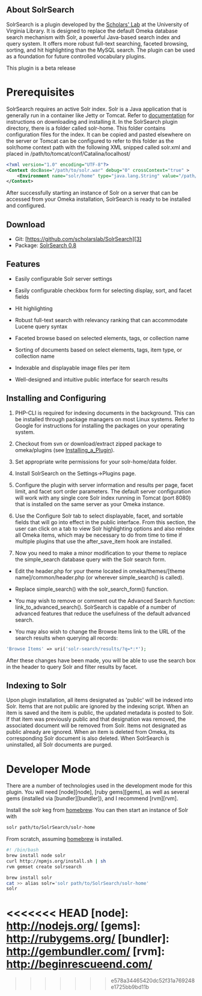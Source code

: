 About SolrSearch 
----------

SolrSearch is a plugin developed by the [Scholars' Lab][1] at the University of Virginia Library.  It is designed to replace the default Omeka database search mechanism with Solr, a powerful Java-based search index and query system.  It offers more robust full-text searching, faceted browsing, sorting, and hit highlighting than the MySQL search.  The plugin can be used as a foundation for future controlled vocabulary plugins.

This plugin is a beta release

Prerequisites 
=============

SolrSearch requires an active Solr index.  Solr is a Java application that is generally run in a container like Jetty or Tomcat.  Refer to [documentation][2] for instructions on downloading and installing it.  In the SolrSearch plugin directory, there is a folder called solr-home.  This folder contains configuration files for the index.  It can be copied and pasted elsewhere on the server or Tomcat can be configured to refer to this folder as the solr/home context path with the following XML snipped called solr.xml and placed in /path/to/tomcat/conf/Catalina/localhost/

```xml
<?xml version="1.0" encoding="UTF-8"?>
<Context docBase="/path/to/solr.war" debug="0" crossContext="true" >
	<Environment name="solr/home" type="java.lang.String" value="/path/to/Omeka/plugins/SolrSearch/solr-home" override="true" />
</Context>
```

After successfully starting an instance of Solr on a server that can be accessed from your Omeka installation, SolrSearch is ready to be installed and configured.

Download 
----------
*  Git: [https://github.com/scholarslab/SolrSearch][3]
*  Package: [SolrSearch 0.8][4]

Features 
----------

*  Easily configurable Solr server settings

*  Easily configurable checkbox form for selecting display, sort, and facet fields

*  Hit highlighting

*  Robust full-text search with relevancy ranking that can accommodate Lucene query syntax

*  Faceted browse based on selected elements, tags, or collection name

*  Sorting of documents based on select elements, tags, item type, or collection name

*  Indexable and displayable image files per item

*  Well-designed and intuitive public interface for search results

Installing and Configuring 
----------

1.  PHP-CLI is required for indexing documents in the background.  This can be installed through package managers on most Linux systems.  Refer to Google for instructions for installing the packages on your operating system.

2.  Checkout from svn or download/extract zipped package to omeka/plugins (see [Installing_a_Plugin][5]).

3.  Set appropriate write permissions for your solr-home/data folder.

4.  Install SolrSearch on the Settings->Plugins page.

5.  Configure the plugin with server information and results per page, facet limit, and facet sort order parameters.  The default server configuration will work with any single core  Solr index running in Tomcat (port 8080) that is installed on the same server as your Omeka instance.

6.  Use the Configure Solr tab to select displayable, facet, and sortable fields that will go into effect in the public interface.  From this section, the user can click on a tab to view Solr highlighting options and also reindex all Omeka items, which may be necessary to do from time to time if multiple plugins that use the after_save_item hook are installed.

7.  Now you need to make a minor modification to your theme to replace the simple_search database query with the Solr search form.

* Edit the header.php for your theme located in omeka/themes/[theme name]/common/header.php (or wherever simple_search() is called).

* Replace simple_search() with the solr_search_form() function.

* You may wish to remove or comment out the Advanced Search function: link_to_advanced_search().  SolrSearch is capable of a number of advanced features that reduce the usefulness of the default advanced search.

* You may also wish to change the Browse Items link to the URL of the search results when querying all records:

```php
'Browse Items' => uri('solr-search/results/?q=*:*');
```

After these changes have been made, you will be able to use the search box in the header to query Solr and filter results by facet.

Indexing to Solr 
----------

Upon plugin installation, all items designated as 'public' will be indexed into Solr.  Items that are not public are ignored by the indexing script.  When an item is saved and the item is public, the updated metadata is posted to Solr.  If that item was previously public and that designation was removed, the associated document will be removed from Solr.  Items not designated as public already are ignored.  When an item is deleted from Omeka, its corresponding Solr document is also deleted.  When SolrSearch is uninstalled, all Solr documents are purged.

# Developer Mode
There are a number of technologies used in the development mode for this
plugin. You will need [node][node], [ruby gems][gems], as well as
several gems (installed via [bundler][bundler]), and I recommend
[rvm][rvm].

Install the solr keg from [homebrew][homebrew]. You can then start an
instance of Solr with

```bash
solr path/to/SolrSearch/solr-home
```

From scratch, assuming [homebrew][homebrew] is installed.

```bash
#! /bin/bash
brew install node solr
curl http://npmjs.org/install.sh | sh
rvm gemset create solrsearch
```

```bash
brew install solr
cat >> alias solr='solr path/to/SolrSearch/solr-home'
solr
```



[1]: http://scholarslab.org/ "http://scholarslab.org/"
[2]: http://lucene.apache.org/solr/#getstarted "http://lucene.apache.org/solr/#getstarted"
[3]: https://github.com/scholarslab/SolrSearch "https://github.com/scholarslab/SolrSearch"
[4]: http://github.com/scholarslab/SolrSearch/tarball/master "http://github.com/scholarslab/SolrSearch/tarball/master"
[5]: /codex/Installing_a_Plugin "Installing a Plugin"
[homebrew]: http://mxcl.github.com/homebrew/
<<<<<<< HEAD
[node]: http://nodejs.org/
[gems]: http://rubygems.org/
[bundler]: http://gembundler.com/
[rvm]: http://beginrescueend.com/
=======
>>>>>>> e578a34465420dc52f31a769248e1725bb9bd11b
